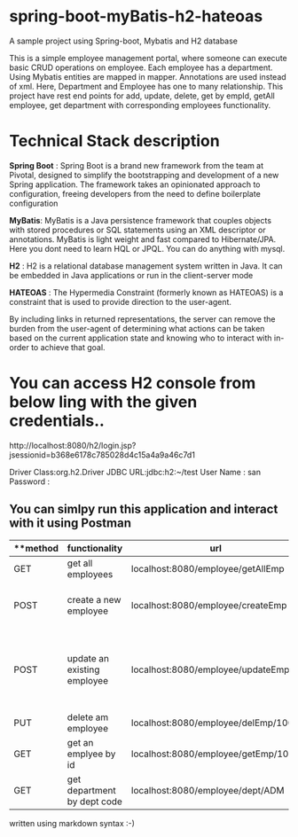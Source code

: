 # spring-boot-myBatis-h2-hateoas
A sample project using Spring-boot, Mybatis and H2 database

This is a simple employee management portal, where someone can execute basic CRUD operations on employee.
Each employee has a department. Using Mybatis entities are mapped in mapper. Annotations are used instead of xml.
Here, Department and Employee has one to many relationship.
This project have rest end points for add, update, delete, get by empId, getAll employee, get department with corresponding employees functionality.

# Technical Stack description

**Spring Boot** : Spring Boot is a brand new framework from the team at Pivotal, designed to simplify the bootstrapping and development of a new Spring application. The framework takes an opinionated approach to configuration, freeing developers from the need to define boilerplate configuration

**MyBatis**: MyBatis is a Java persistence framework that couples objects with stored procedures or SQL statements using an XML descriptor or annotations.
MyBatis is light weight and fast compared to Hibernate/JPA. Here you dont need to learn HQL or JPQL. You can do anything with mysql.

**H2** : H2 is a relational database management system written in Java. It can be embedded in Java applications or run in the client-server mode

**HATEOAS** : The Hypermedia Constraint (formerly known as HATEOAS) is a constraint that is used to provide direction to the user-agent.

By including links in returned representations, the server can remove the burden from the user-agent of determining what actions can be taken based on the current application state and knowing who to interact with in-order to achieve that goal.

# You can access H2 console from below ling with the given credentials..

http://localhost:8080/h2/login.jsp?jsessionid=b368e6178c785028d4c15a4a9a46c7d1

Driver Class:org.h2.Driver
JDBC URL:jdbc:h2:~/test
User Name : san
Password :


## You can simlpy run this application and interact with it using Postman

                                 
| **method  	| functionality |  url	|   request body**	|  
|---	|---   |--- 	|---	|
|  GET 	| get all employees | localhost:8080/employee/getAllEmp 	| N/A  	| 
|  POST	| create a new employee  | localhost:8080/employee/createEmp	|{"name": "Srinibas", "deptCode": "DBA","passportNo": "E123876"}|   
|  POST | update an existing employee	|  localhost:8080/employee/updateEmp 	|{ "name": "Haneef_seikh", "empId": 1001,"deptCode": "ADM", "passportNo": "E1234567"}|   
|PUT|delete am employee|localhost:8080/employee/delEmp/1002|N/A|
|GET|get an emplyee by id|localhost:8080/employee/getEmp/1003|N/A|
|GET|get department by dept code|localhost:8080/employee/dept/ADM|N/A|



written using markdown syntax :-)
